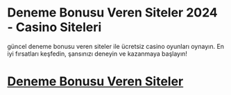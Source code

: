 # Deneme Bonusu Veren Siteler 2024 - Casino Siteleri

güncel deneme bonusu veren siteler ile ücretsiz casino oyunları oynayın. En iyi fırsatları keşfedin, şansınızı deneyin ve kazanmaya başlayın!

# <a rel="dofollow" href="https://casinokeyfii.com/">Deneme Bonusu Veren Siteler</a>
